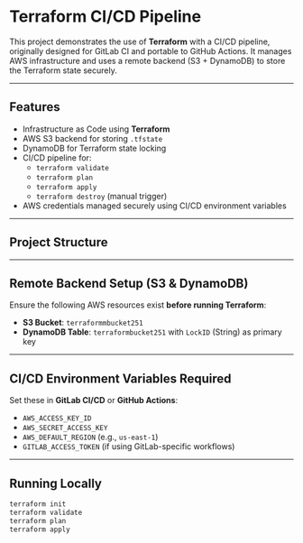 # Terraform CI/CD Pipeline

This project demonstrates the use of **Terraform** with a CI/CD pipeline, originally designed for GitLab CI and portable to GitHub Actions. It manages AWS infrastructure and uses a remote backend (S3 + DynamoDB) to store the Terraform state securely.

---

##  Features

- Infrastructure as Code using **Terraform**
- AWS S3 backend for storing `.tfstate`
- DynamoDB for Terraform state locking
- CI/CD pipeline for:
  - `terraform validate`
  - `terraform plan`
  - `terraform apply`
  - `terraform destroy` (manual trigger)
- AWS credentials managed securely using CI/CD environment variables

---

##  Project Structure


---

## Remote Backend Setup (S3 & DynamoDB)

Ensure the following AWS resources exist **before running Terraform**:

-  **S3 Bucket**: `terraformmbucket251`
-  **DynamoDB Table**: `terraformbucket251` with `LockID` (String) as primary key

---

##  CI/CD Environment Variables Required

Set these in **GitLab CI/CD** or **GitHub Actions**:

- `AWS_ACCESS_KEY_ID`
- `AWS_SECRET_ACCESS_KEY`
- `AWS_DEFAULT_REGION` (e.g., `us-east-1`)
- `GITLAB_ACCESS_TOKEN` (if using GitLab-specific workflows)

---

##  Running Locally

```bash
terraform init
terraform validate
terraform plan
terraform apply
